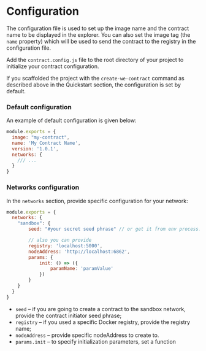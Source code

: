 # Configuration

The configuration file is used to set up the image name and the contract name to be displayed in the explorer. You can also set the image tag (the ```name``` property) which will be used to send the contract to the registry in the configuration file.

Add the ```contract.config.js``` file to the root directory of your project to initialize your contract configuration.

If you scaffolded the project with the ``create-we-contract`` command as described above in the Quickstart section, the configuration is set by default.


### Default configuration

An example of default configuration is given below:

```js
module.exports = {
  image: "my-contract",
  name: 'My Contract Name',
  version: '1.0.1',
  networks: {
    /// ...
  }
}
```

### Networks configuration

In the ```networks``` section, provide specific configuration for your network:

```js
module.exports = {
  networks: {
    "sandbox": {
        seed: "#your secret seed phrase" // or get it from env process.env.MY_SECRET_SEED

        // also you can provide
        registry: 'localhost:5000',
        nodeAddress: 'http://localhost:6862',
        params: {
            init: () => ({
                paramName: 'paramValue'
            })
        }
    }
  }
}
```

* ```seed``` – if you are going to create a contract to the sandbox network, provide the contract initiator seed phrase;
* ```registry``` – if you used a specific Docker registry, provide the registry name;
* ```nodeAddress``` – provide specific nodeAddress to create to.
* ```params.init``` – to specify initialization parameters, set a function
